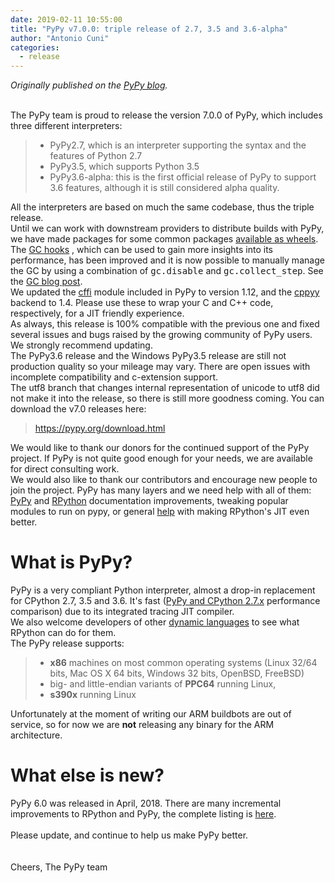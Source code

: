 ```yaml
---
date: 2019-02-11 10:55:00
title: "PyPy v7.0.0: triple release of 2.7, 3.5 and 3.6-alpha"
author: "Antonio Cuni"
categories:
  - release
---
```


_Originally published on the [PyPy blog](https://pypy.org/posts/2019/02/pypy-v700-triple-release-of-27-35-and-606875333356156076.html)._

<html><body><br>
<div class="document" id="pypy-v7-0-0-triple-release-of-2-7-3-5-and-3-6-alpha">
The PyPy team is proud to release the version 7.0.0 of PyPy, which includes
three different interpreters:<br>
<blockquote>
<ul class="simple">
<li>PyPy2.7, which is an interpreter supporting the syntax and the features of
Python 2.7</li>
<li>PyPy3.5, which supports Python 3.5</li>
<li>PyPy3.6-alpha: this is the first official release of PyPy to support 3.6
features, although it is still considered alpha quality.</li>
</ul>
</blockquote>
All the interpreters are based on much the same codebase, thus the triple
release.<br>
Until we can work with downstream providers to distribute builds with PyPy, we
have made packages for some common packages <a class="reference external" href="https://github.com/antocuni/pypy-wheels">available as wheels</a>.<br>
The <a class="reference external" href="https://doc.pypy.org/en/latest/gc_info.html#semi-manual-gc-management">GC hooks</a> , which can be used to gain more insights into its
performance, has been improved and it is now possible to manually manage the
GC by using a combination of <tt class="docutils literal">gc.disable</tt> and <tt class="docutils literal">gc.collect_step</tt>. See the
<a class="reference external" href="/posts/2019/01/pypy-for-low-latency-systems-613165393301401965.html">GC blog post</a>.<br>
We updated the <a class="reference external" href="https://cffi.readthedocs.io/">cffi</a> module included in PyPy to version 1.12, and the
<a class="reference external" href="https://cppyy.readthedocs.io/">cppyy</a> backend to 1.4. Please use these to wrap your C and C++ code,
respectively, for a JIT friendly experience.<br>
As always, this release is 100% compatible with the previous one and fixed
several issues and bugs raised by the growing community of PyPy users.
We strongly recommend updating.<br>
The PyPy3.6 release and the Windows PyPy3.5 release are still not production
quality so your mileage may vary. There are open issues with incomplete
compatibility and c-extension support.<br>
The utf8 branch that changes internal representation of unicode to utf8 did not
make it into the release, so there is still more goodness coming.
You can download the v7.0 releases here:<br>
<blockquote>
<a class="reference external" href="https://pypy.org/download.html">https://pypy.org/download.html</a></blockquote>
We would like to thank our donors for the continued support of the PyPy
project. If PyPy is not quite good enough for your needs, we are available for
direct consulting work.<br>
We would also like to thank our contributors and encourage new people to join
the project. PyPy has many layers and we need help with all of them: <a class="reference external" href="https://www.blogger.com/index.html">PyPy</a>
and <a class="reference external" href="https://rpython.readthedocs.org/">RPython</a> documentation improvements, tweaking popular modules to run
on pypy, or general <a class="reference external" href="https://www.blogger.com/project-ideas.html">help</a> with making RPython's JIT even better.<br>
<div class="section" id="what-is-pypy">
<h1>
What is PyPy?</h1>
PyPy is a very compliant Python interpreter, almost a drop-in replacement for
CPython 2.7, 3.5 and 3.6. It's fast (<a class="reference external" href="https://speed.pypy.org/">PyPy and CPython 2.7.x</a> performance
comparison) due to its integrated tracing JIT compiler.<br>
We also welcome developers of other <a class="reference external" href="https://rpython.readthedocs.io/en/latest/examples.html">dynamic languages</a> to see what RPython
can do for them.<br>
The PyPy release supports:<br>
<blockquote>
<ul class="simple">
<li><strong>x86</strong> machines on most common operating systems
(Linux 32/64 bits, Mac OS X 64 bits, Windows 32 bits, OpenBSD, FreeBSD)</li>
<li>big- and little-endian variants of <strong>PPC64</strong> running Linux,</li>
<li><strong>s390x</strong> running Linux</li>
</ul>
</blockquote>
Unfortunately at the moment of writing our ARM buildbots are out of service,
so for now we are <strong>not</strong> releasing any binary for the ARM architecture.</div>
<div class="section" id="changelog">
<h1>
What else is new?</h1>
PyPy 6.0 was released in April, 2018.
There are many incremental improvements to RPython and PyPy, the complete listing is <a class="reference external" href="https://doc.pypy.org/en/latest/release-v7.0.0.html">here</a>.<br>
<br>
Please update, and continue to help us make PyPy better.<br>
<br>
<br>
Cheers, The PyPy team
</div>
</div></body></html>